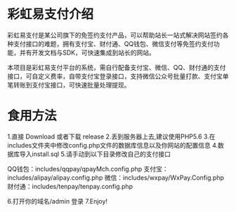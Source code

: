 # 彩虹易支付介绍
彩虹易支付是某公司旗下的免签约支付产品，可以帮助站长一站式解决网站签约各种支付接口的难题，拥有支付宝、财付通、QQ钱包、微信支付等免签约支付功能，并有开发文档与SDK，可快速集成到站长的网站。

本项目是彩虹易支付平台的系统，需自行配备支付宝、微信、QQ、财付通的支付接口，可自定义费率，自带支付宝登录接口，支持微信公众号批量打款、支付宝单笔转账到支付宝接口，可快速批量处理提现。

# 食用方法
1.直接 Download 或者下载 release
2.丢到服务器上去,建议使用PHP5.6
3.在includes文件夹中修改config.php文件的数据库信息以及你网站的配置信息
4.数据库导入install.sql
5.请手动到以下目录修改自己的支付接口

QQ钱包：includes/qqpay/qpayMch.config.php
支付宝：includes/alipay/alipay.config.php
微信：includes/wxpay/WxPay.Config.php
财付通：includes/tenpay/tenpay.config.php

6.打开你的域名/admin 登录
7.Enjoy!
